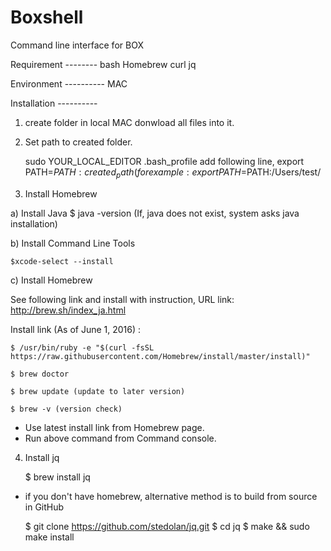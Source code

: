 # Boxshell
Command line interface for BOX

Requirement --------
bash
Homebrew
curl
jq

Environment ----------
MAC 

Installation ----------

1) create folder in local MAC donwload all files into it. 
2) Set path to created folder.

	sudo YOUR_LOCAL_EDITOR .bash_profile
	add following line, 
		export PATH=$PATH:created_path (for example: export PATH=$PATH:/Users/test/

3) Install Homebrew

a) Install Java
	$ java -version (If, java does not exist, system asks java installation)

b) Install Command Line Tools

	$xcode-select --install

c) Install Homebrew

See following link and install with instruction, 
URL link: http://brew.sh/index_ja.html

Install link (As of June 1, 2016) : 
	
	$ /usr/bin/ruby -e "$(curl -fsSL https://raw.githubusercontent.com/Homebrew/install/master/install)"

	$ brew doctor

	$ brew update (update to later version)

	$ brew -v (version check)	

* Use latest install link from Homebrew page.
* Run above command from Command console.


4) Install jq

	$ brew install jq

* if you don't have homebrew, alternative method is to build from source in GitHub

	$ git clone https://github.com/stedolan/jq.git
	$ cd jq
	$ make && sudo make install



		




